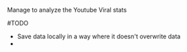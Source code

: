 Manage to analyze the Youtube Viral stats

#TODO
- Save data locally in a way where it doesn't overwrite data
-
